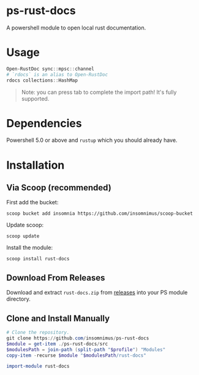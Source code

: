 # ps-rust-docs
A powershell module to open local rust documentation.

# Usage
```powershell
Open-RustDoc sync::mpsc::channel
# `rdocs` is an alias to Open-RustDoc
rdocs collections::HashMap
```

> Note: you can press tab to complete the import path! It's fully supported.

# Dependencies
Powershell 5.0 or above and `rustup` which you should already have.

# Installation
## Via Scoop (recommended)
First add the bucket:

`scoop bucket add insomnia https://github.com/insomnimus/scoop-bucket`

Update scoop:

`scoop update`

Install the module:

`scoop install rust-docs`

## Download From Releases
Download and extract `rust-docs.zip` from [releases](https://github.com/insomnimus/ps-rust-docs/releases) into your PS module directory.

## Clone and Install Manually
```powershell
# Clone the repository.
git clone https://github.com/insomnimus/ps-rust-docs
$module = get-item ./ps-rust-docs/src
$modulesPath = join-path (split-path "$profile") "Modules"
copy-item -recurse $module "$modulesPath/rust-docs"

import-module rust-docs
```
